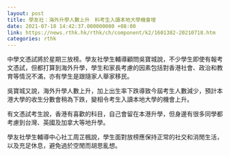 ```yaml
---
layout: post
title: 學友社：海外升學人數上升　料考生入讀本地大學機會增
date: 2021-07-18 14:42:37.000000000 +08:00
link: https://news.rthk.hk/rthk/ch/component/k2/1601382-20210718.htm
categories: rthk
---
```


中學文憑試將於星期三放榜。學友社學生輔導顧問吳寶城說，不少學生即使有報考文憑試，但都打算到海外升學，學生和家長考慮的因素包括對香港社會、政治和教育等情況不滿，亦有學生是跟隨家人舉家移民。

吳寶城又說，海外升學人數上升，加上出生率下跌導致今屆考生人數減少，預計本港大學的收生分數會稍為下跌，變相令考生入讀本地大學的機會上升。

有文憑試考生說，香港有喜歡的科目，自己會留在本港升學，但身邊有很多同學都考慮到台灣、英國及加拿大等地升學。

學友社學生輔導中心社工周芷楓說，學生面對放榜應保持正常的社交和消閒生活，以及充足休息，避免過於空閒而胡思亂想。
